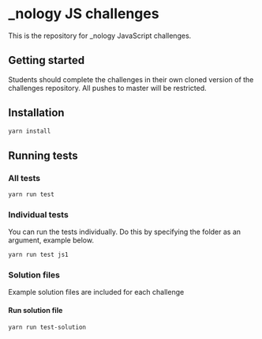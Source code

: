# \_nology JS challenges

This is the repository for \_nology JavaScript challenges.

## Getting started

Students should complete the challenges in their own cloned version of the challenges repository. All pushes to master will be restricted.

## Installation

```bash
yarn install
```

## Running tests

### All tests

```bash
yarn run test
```

### Individual tests

You can run the tests individually. Do this by specifying the folder as an argument, example below.

```bash
yarn run test js1
```

### Solution files

Example solution files are included for each challenge

#### Run solution file

```bash
yarn run test-solution
```
